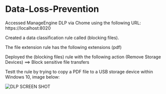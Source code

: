 # Data-Loss-Prevention

Accessed ManageEngine DLP via Chome using the following URL: https://localhost:8020

Created a data classification rule called (blocking files).

The file extension rule has the following extensions (pdf)

Deployed the (blocking files) rule with the following action (Remove Storage Devices) ==> Block sensitive file transfers

Testt the rule by trying to copy a PDF file to a USB storage device within Windows 10, image below: 

![DLP SCREEN SHOT](https://github.com/Larry-Wilkes-CyberCloud/Data-Loss-Prevention/assets/93053015/f3c181ae-9962-4bff-8197-d983fae636d4)
